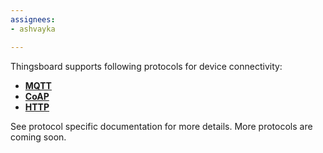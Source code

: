 ```yaml
---
assignees:
- ashvayka

---
```


Thingsboard supports following protocols for device connectivity:

 - **[MQTT](/docs/reference/mqtt-api)**
 - **[CoAP](/docs/reference/coap-api)**
 - **[HTTP](/docs/reference/http-api)**
 
See protocol specific documentation for more details. More protocols are coming soon.

